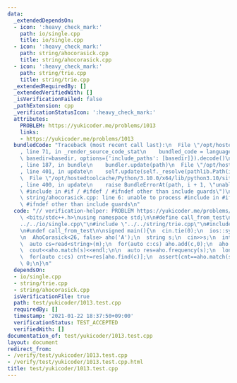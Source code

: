 ```yaml
---
data:
  _extendedDependsOn:
  - icon: ':heavy_check_mark:'
    path: io/single.cpp
    title: io/single.cpp
  - icon: ':heavy_check_mark:'
    path: string/ahocorasick.cpp
    title: string/ahocorasick.cpp
  - icon: ':heavy_check_mark:'
    path: string/trie.cpp
    title: string/trie.cpp
  _extendedRequiredBy: []
  _extendedVerifiedWith: []
  _isVerificationFailed: false
  _pathExtension: cpp
  _verificationStatusIcon: ':heavy_check_mark:'
  attributes:
    PROBLEM: https://yukicoder.me/problems/1013
    links:
    - https://yukicoder.me/problems/1013
  bundledCode: "Traceback (most recent call last):\n  File \"/opt/hostedtoolcache/Python/3.10.0/x64/lib/python3.10/site-packages/onlinejudge_verify/documentation/build.py\"\
    , line 71, in _render_source_code_stat\n    bundled_code = language.bundle(stat.path,\
    \ basedir=basedir, options={'include_paths': [basedir]}).decode()\n  File \"/opt/hostedtoolcache/Python/3.10.0/x64/lib/python3.10/site-packages/onlinejudge_verify/languages/cplusplus.py\"\
    , line 187, in bundle\n    bundler.update(path)\n  File \"/opt/hostedtoolcache/Python/3.10.0/x64/lib/python3.10/site-packages/onlinejudge_verify/languages/cplusplus_bundle.py\"\
    , line 401, in update\n    self.update(self._resolve(pathlib.Path(included), included_from=path))\n\
    \  File \"/opt/hostedtoolcache/Python/3.10.0/x64/lib/python3.10/site-packages/onlinejudge_verify/languages/cplusplus_bundle.py\"\
    , line 400, in update\n    raise BundleErrorAt(path, i + 1, \"unable to process\
    \ #include in #if / #ifdef / #ifndef other than include guards\")\nonlinejudge_verify.languages.cplusplus_bundle.BundleErrorAt:\
    \ string/ahocorasick.cpp: line 6: unable to process #include in #if / #ifdef /\
    \ #ifndef other than include guards\n"
  code: "// verification-helper: PROBLEM https://yukicoder.me/problems/1013\n\n#include\
    \ <bits/stdc++.h>\nusing namespace std;\n\n#define call_from_test\n#include \"\
    ../../io/single.cpp\"\n#include \"../../string/trie.cpp\"\n#include \"../../string/ahocorasick.cpp\"\
    \n#undef call_from_test\n\nsigned main(){\n  cin.tie(0);\n  ios::sync_with_stdio(0);\n\
    \n  AhoCorasick<26, false> aho('A');\n  string s;\n  cin>>s;\n  int m;\n  cin>>m;\n\
    \  auto cs=read<string>(m);\n  for(auto c:cs) aho.add(c,0);\n  aho.build();\n\
    \  cout<<aho.match(s)<<endl;\n\n  auto res=aho.frequency(s);\n  long long cnt=0;\n\
    \  for(auto c:cs) cnt+=res[aho.find(c)];\n  assert(cnt==aho.match(s));\n  return\
    \ 0;\n}\n"
  dependsOn:
  - io/single.cpp
  - string/trie.cpp
  - string/ahocorasick.cpp
  isVerificationFile: true
  path: test/yukicoder/1013.test.cpp
  requiredBy: []
  timestamp: '2021-01-22 18:37:50+09:00'
  verificationStatus: TEST_ACCEPTED
  verifiedWith: []
documentation_of: test/yukicoder/1013.test.cpp
layout: document
redirect_from:
- /verify/test/yukicoder/1013.test.cpp
- /verify/test/yukicoder/1013.test.cpp.html
title: test/yukicoder/1013.test.cpp
---
```

